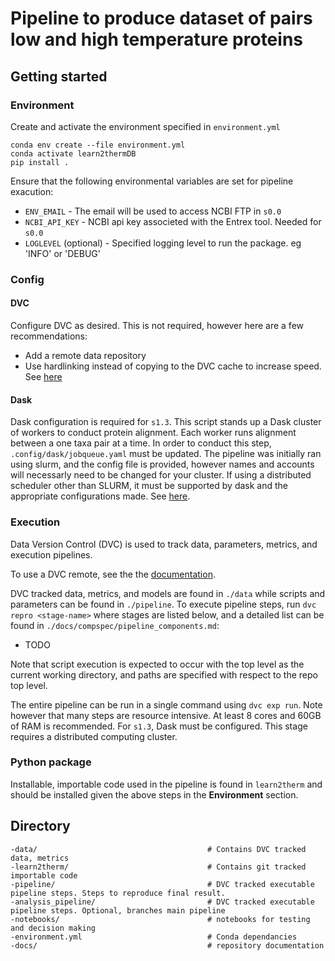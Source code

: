 # Pipeline to produce dataset of pairs low and high temperature proteins

## Getting started
### Environment
Create and activate the environment specified in `environment.yml`

```
conda env create --file environment.yml
conda activate learn2thermDB
pip install .
```

Ensure that the following environmental variables are set for pipeline exacution:  
- `ENV_EMAIL` - The email will be used to access NCBI FTP in `s0.0`
- `NCBI_API_KEY` - NCBI api key associeted with the Entrex tool. Needed for `s0.0`
- `LOGLEVEL` (optional) - Specified logging level to run the package. eg 'INFO' or 'DEBUG'

### Config

#### DVC
Configure DVC as desired. This is not required, however here are a few recommendations:
- Add a remote data repository
- Use hardlinking instead of copying to the DVC cache to increase speed.
See [here](https://dvc.org/doc/command-reference/config)

#### Dask
Dask configuration is required for `s1.3`. This script stands up a Dask cluster of workers to conduct protein alignment. Each worker runs alignment between a one taxa pair at a time. In order to conduct this step, `.config/dask/jobqueue.yaml` must be updated. The pipeline was initially ran using slurm, and the config file is provided, however names and accounts will necessarly need to be changed for your cluster. If using a distributed scheduler other than SLURM, it must be supported by dask and the appropriate configurations made. See [here](https://jobqueue.dask.org/en/latest/api.html).


### Execution
Data Version Control (DVC) is used to track data, parameters, metrics, and execution pipelines.

To use a DVC remote, see the the [documentation](https://dvc.org/doc/command-reference/remote).

DVC tracked data, metrics, and models are found in `./data` while scripts and parameters can be found in `./pipeline`. To execute pipeline steps, run `dvc repro <stage-name>` where stages are listed below, and a detailed list can be found in `./docs/compspec/pipeline_components.md`:

- TODO

Note that script execution is expected to occur with the top level as the current working directory, and paths are specified with respect to the repo top level.

The entire pipeline can be run in a single command using `dvc exp run`. Note however that many steps are resource intensive. At least 8 cores and 60GB of RAM is recommended. For `s1.3`, Dask must be configured. This stage requires a distributed computing cluster.

### Python package
Installable, importable code used in the pipeline is found in `learn2therm` and should be installed given the above steps in the __Environment__ section.

## Directory
```
-data/                                      # Contains DVC tracked data, metrics
-learn2therm/                               # Contains git tracked importable code
-pipeline/                                  # DVC tracked executable pipeline steps. Steps to reproduce final result.
-analysis_pipeline/                         # DVC tracked executable pipeline steps. Optional, branches main pipeline
-notebooks/                                 # notebooks for testing and decision making
-environment.yml                            # Conda dependancies
-docs/                                      # repository documentation
```
